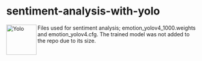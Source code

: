 # sentiment-analysis-with-yolo

[<img align="left" alt="Yolo" width="80" src="https://pjreddie.com/media/image/yologo_2.png" />]( https://pjreddie.com/darknet/yolo//)


Files used for sentiment analysis; emotion_yolov4_1000.weights and emotion_yolov4.cfg. The trained model was not added to the repo due to its size.

